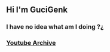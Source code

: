 
<div>
  <div">
    <h2> Hi I'm GuciGenk </h2>
    <!-- <img src="https://komarev.com/ghpvc/?username=y961996&color=blue&style=plastic" alt="yunus" /> -->
  </div>
  <!--
  <div>
    <img src="https://github-readme-stats.vercel.app/api?username=y961996&theme=highcotrast" />
    <img src="https://github-readme-stats.vercel.app/api/top-langs/?username=y961996&layout=compact" />
  </div>
  -->
  <div>
    <h3>I have no idea what am I doing ?¿</h3>
    <h3><a href="https://www.youtube.com/channel/UCuvf403BKMg1nTqcY4sNZEA/videos">Youtube Archive</a></h3>
  </div>
</div>
